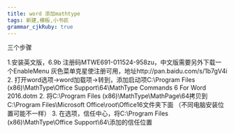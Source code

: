 ```yaml
---
title: word 添加mathtype
tags: 新建,模板,小书匠
grammar_cjkRuby: true
---
```


三个步骤

1.安装英文版，6.9b 注册码MTWE691-011524-958zu，中文版需要另外下载一个EnableMenu 灰色菜单克星使注册可用，地址http://pan.baidu.com/s/1b7gV4i
2.  打开word选项->word加载项->转到，添加启动项C:\Program Files (x86)\MathType\Office Support\64\MathType Commands 6 For Word 2016.dotm
2. 将C:\Program Files (x86)\MathType\MathPage\64拷贝到C:\Program Files\Microsoft Office\root\Office16文件夹下面   （不同电脑安装位置可能不一样）
3. 在选项，信任中心，将C:\Program Files (x86)\MathType\Office Support\64\添加的信任位置